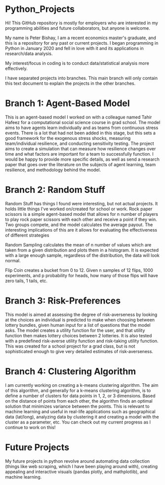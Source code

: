 # Python_Projects
Hi!
This GitHub repository is mostly for employers who are interested in my programming abilities and future collaborators, but anyone is welcome. 

My name is Peter Bishay, I am a recent economics master's graduate, and this is a repository for any past or current projects. I began programming in Python in January 2020 and fell in love with it and its applications in research/data analysis.

My interest/focus in coding is to conduct data/statistical analysis more effectively.

I have separated projects into branches. This main branch will only contain this text document to explain the projects in the other branches.

# Branch 1: Agent-Based Model
This is an agent-based model I worked on with a colleague named Tahir Hafeez for a computational social science course in grad school. The model aims to have agents learn individually and as teams from continuous stress events. There is a lot that had not been added in this stage, but this sets a good framework for the exogenous stress shocks, measuring team/individual resilience, and conducting sensitivity testing. The project aims to create a simulation that can measure how resilience changes over time and what factors are important for a team to successfully function. I would be happy to provide more specific details, as well as send a research paper that goes over the literature on the subjects of agent learning, team resilience, and methodology behind the model.

# Branch 2: Random Stuff
Random Stuff has things I found were interesting, but not actual projects. It holds little things I've worked on/created for school or work. 
Rock paper scissors is a simple agent-based model that allows for n number of players to play rock paper scissors with each other and receive a point if they win. Two groups compete, and the model calculates the average payout. The interesting implications of this are it allows for evaluating the effectiveness of different strategies 

Random Sampling calculates the mean of n number of values which are taken from a given distribution and plots them in a histogram. It is expected with a large enough sample, regardless of the distribution, the data will look normal. 

Flip Coin creates a bucket from 0 to 12. Given n samples of 12 flips, 1000 experiments, and p probability for heads, how many of those flips will have zero tails, 1 tails, etc. 

# Branch 3: Risk-Preferences
This model is aimed at assessing the degree of risk-averseness by looking at the choices an individual is predicted to make when choosing between lottery bundles, given human input for a list of questions that the model asks. The model creates a utility function for the user, and that utility function then makes lottery choices between 2 lotteries. It is also tested with a predefined risk-averse utility function and risk-taking utility function. This was created for a school project for a grad class, but is not sophisticated enough to give very detailed estimates of risk-averseness. 

# Branch 4: Clustering Algorithm
I am currently working on creating a k-means clustering algorithm. The aim of this algorithm, and generally for a k-means clustering algorithm, is to define a number of clusters for data points in 1, 2, or 3 dimensions. Based on the distance of points from each other, the algorithm finds an optimal solution that minimizes variance between the points. This is relevant to machine learning and useful in real-life applications such as  geographical data (lat/long), analyzing data by clustering it and creating a model with the cluster as a parameter, etc. You can check out my current progress as I continue to work on this!

# Future Projects
My future projects in python revolve around automating data collection (things like web scraping, which I have been playing around with), creating appealing and interactive visuals (pandas plotly, and mathplotlib), and machine learning.  
